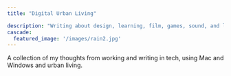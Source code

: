 ```yaml
---
title: "Digital Urban Living"

description: "Writing about design, learning, film, games, sound, and living."
cascade:
  featured_image: '/images/rain2.jpg'
---
```

A collection of my thoughts from working and writing in tech, using Mac and Windows and urban living.